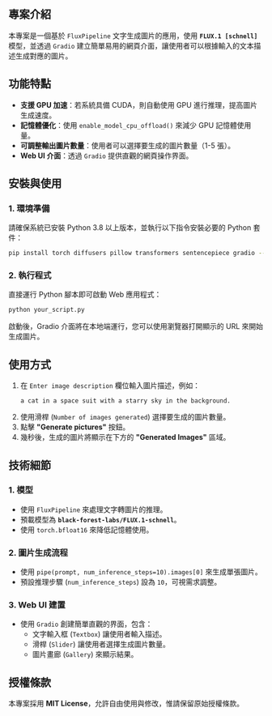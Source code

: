 ## 專案介紹
本專案是一個基於 `FluxPipeline` 文字生成圖片的應用，使用 **`FLUX.1 [schnell]`** 模型，並透過 `Gradio` 建立簡單易用的網頁介面，讓使用者可以根據輸入的文本描述生成對應的圖片。

## 功能特點
- **支援 GPU 加速**：若系統具備 CUDA，則自動使用 GPU 進行推理，提高圖片生成速度。
- **記憶體優化**：使用 `enable_model_cpu_offload()` 來減少 GPU 記憶體使用量。
- **可調整輸出圖片數量**：使用者可以選擇要生成的圖片數量（1-5 張）。
- **Web UI 介面**：透過 `Gradio` 提供直觀的網頁操作界面。

## 安裝與使用
### 1. 環境準備
請確保系統已安裝 Python 3.8 以上版本，並執行以下指令安裝必要的 Python 套件：
```bash
pip install torch diffusers pillow transformers sentencepiece gradio --quiet
```

### 2. 執行程式
直接運行 Python 腳本即可啟動 Web 應用程式：
```bash
python your_script.py
```

啟動後，Gradio 介面將在本地端運行，您可以使用瀏覽器打開顯示的 URL 來開始生成圖片。

## 使用方式
1. 在 `Enter image description` 欄位輸入圖片描述，例如：
   ```
   a cat in a space suit with a starry sky in the background.
   ```
2. 使用滑桿 (`Number of images generated`) 選擇要生成的圖片數量。
3. 點擊 **"Generate pictures"** 按鈕。
4. 幾秒後，生成的圖片將顯示在下方的 **"Generated Images"** 區域。

## 技術細節
### 1. **模型**
- 使用 `FluxPipeline` 來處理文字轉圖片的推理。
- 預載模型為 **`black-forest-labs/FLUX.1-schnell`**。
- 使用 `torch.bfloat16` 來降低記憶體使用。

### 2. **圖片生成流程**
- 使用 `pipe(prompt, num_inference_steps=10).images[0]` 來生成單張圖片。
- 預設推理步驟 (`num_inference_steps`) 設為 `10`，可視需求調整。

### 3. **Web UI 建置**
- 使用 `Gradio` 創建簡單直觀的界面，包含：
  - 文字輸入框 (`Textbox`) 讓使用者輸入描述。
  - 滑桿 (`Slider`) 讓使用者選擇生成圖片數量。
  - 圖片畫廊 (`Gallery`) 來顯示結果。

## 授權條款
本專案採用 **MIT License**，允許自由使用與修改，惟請保留原始授權條款。
